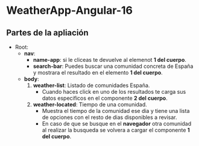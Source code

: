 # WeatherApp-Angular-16

## Partes de la apliación

- Root:
  - **nav**:
    - **name-app**: si le cliceas te devuelve al elemenot **1 del cuerpo**.
    - **search-bar**: Puedes buscar una comunidad concreta de España y mostrara el resultado en el elemento **1 del cuerpo**.
  - **body**:
    1. **weather-list**: Listado de comunidades España.
        - Cuando haces click en uno de los resultados te carga sus datos especificos en el componente **2 del cuerpo**.
    2. **weather-located**: Tiempo de una comunidad.
        - Muestra el tiempo de la comunidad ese dia y tiene una lista de opciones con el resto de dias disponibles a revisar.
        - En caso de que se busque en el **navegador** otra comunidad al realizar la busqueda se volvera a cargar el componente **1 del cuerpo**.